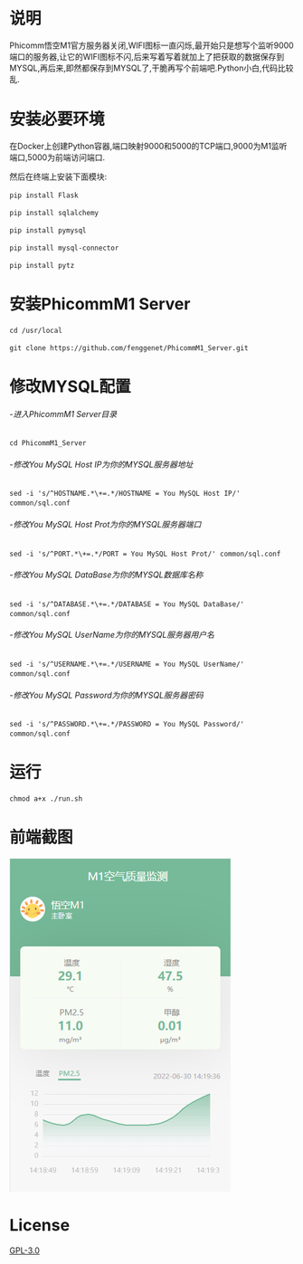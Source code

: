 # 说明

Phicomm悟空M1官方服务器关闭,WIFI图标一直闪烁,最开始只是想写个监听9000端口的服务器,让它的WIFI图标不闪,后来写着写着就加上了把获取的数据保存到MYSQL,再后来,即然都保存到MYSQL了,干脆再写个前端吧.Python小白,代码比较乱.
# 安装必要环境
在Docker上创建Python容器,端口映射9000和5000的TCP端口,9000为M1监听端口,5000为前端访问端口.

然后在终端上安装下面模块:

`pip install Flask`

`pip install sqlalchemy`

`pip install pymysql`

`pip install mysql-connector`

`pip install pytz`

# 安装PhicommM1 Server

`cd /usr/local`

`git clone https://github.com/fenggenet/PhicommM1_Server.git`

# 修改MYSQL配置

###### -进入PhicommM1 Server目录

`cd PhicommM1_Server`

###### -修改You MySQL Host IP为你的MYSQL服务器地址

`sed -i 's/^HOSTNAME.*\+=.*/HOSTNAME = You MySQL Host IP/' common/sql.conf`

###### -修改You MySQL Host Prot为你的MYSQL服务器端口

`sed -i 's/^PORT.*\+=.*/PORT = You MySQL Host Prot/' common/sql.conf`

###### -修改You MySQL DataBase为你的MYSQL数据库名称

`sed -i 's/^DATABASE.*\+=.*/DATABASE = You MySQL DataBase/' common/sql.conf`

###### -修改You MySQL UserName为你的MYSQL服务器用户名

`sed -i 's/^USERNAME.*\+=.*/USERNAME = You MySQL UserName/' common/sql.conf`

###### -修改You MySQL Password为你的MYSQL服务器密码

`sed -i 's/^PASSWORD.*\+=.*/PASSWORD = You MySQL Password/' common/sql.conf`


# 运行

`chmod a+x ./run.sh`

# 前端截图
![image](https://github.com/fenggenet/PhicommM1_Server/blob/main/preview/M1.png)
# License
[GPL-3.0](./LICENSE)
